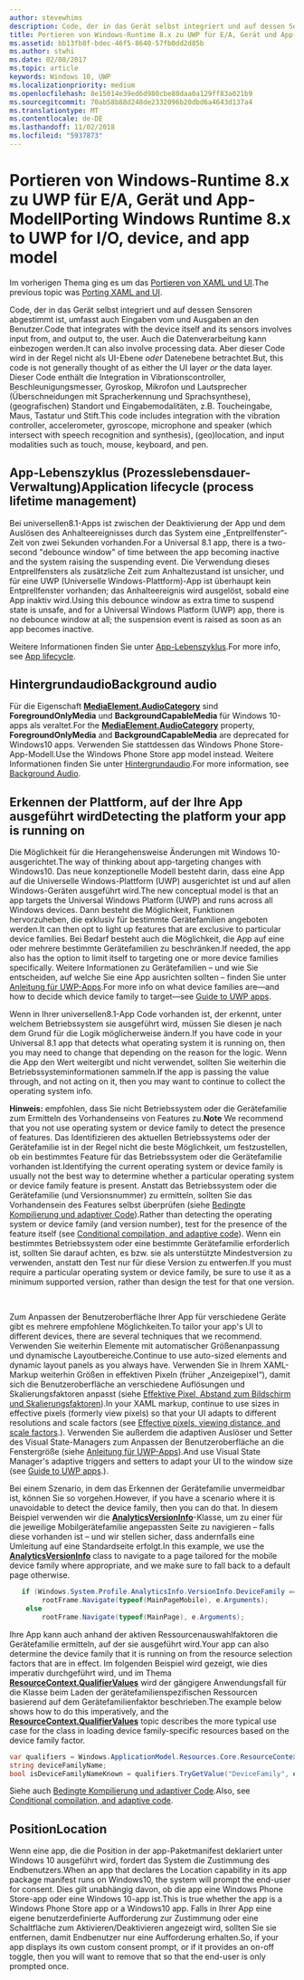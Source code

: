 ```yaml
---
author: stevewhims
description: Code, der in das Gerät selbst integriert und auf dessen Sensoren abgestimmt ist, umfasst auch Eingaben vom und Ausgaben an den Benutzer.
title: Portieren von Windows-Runtime 8.x zu UWP für E/A, Gerät und App-Modell
ms.assetid: bb13fb8f-bdec-46f5-8640-57fb0dd2d85b
ms.author: stwhi
ms.date: 02/08/2017
ms.topic: article
keywords: Windows 10, UWP
ms.localizationpriority: medium
ms.openlocfilehash: 8e15014e39ed6d980cbe80daa0a129ff83a021b9
ms.sourcegitcommit: 70ab58b88d248de2332096b20dbd6a4643d137a4
ms.translationtype: MT
ms.contentlocale: de-DE
ms.lasthandoff: 11/02/2018
ms.locfileid: "5937873"
---
```

# <a name="porting-windows-runtime-8x-to-uwp-for-io-device-and-app-model"></a><span data-ttu-id="cf9fc-104">Portieren von Windows-Runtime 8.x zu UWP für E/A, Gerät und App-Modell</span><span class="sxs-lookup"><span data-stu-id="cf9fc-104">Porting Windows Runtime 8.x to UWP for I/O, device, and app model</span></span>




<span data-ttu-id="cf9fc-105">Im vorherigen Thema ging es um das [Portieren von XAML und UI](w8x-to-uwp-porting-xaml-and-ui.md).</span><span class="sxs-lookup"><span data-stu-id="cf9fc-105">The previous topic was [Porting XAML and UI](w8x-to-uwp-porting-xaml-and-ui.md).</span></span>

<span data-ttu-id="cf9fc-106">Code, der in das Gerät selbst integriert und auf dessen Sensoren abgestimmt ist, umfasst auch Eingaben vom und Ausgaben an den Benutzer.</span><span class="sxs-lookup"><span data-stu-id="cf9fc-106">Code that integrates with the device itself and its sensors involves input from, and output to, the user.</span></span> <span data-ttu-id="cf9fc-107">Auch die Datenverarbeitung kann einbezogen werden.</span><span class="sxs-lookup"><span data-stu-id="cf9fc-107">It can also involve processing data.</span></span> <span data-ttu-id="cf9fc-108">Aber dieser Code wird in der Regel nicht als UI-Ebene *oder* Datenebene betrachtet.</span><span class="sxs-lookup"><span data-stu-id="cf9fc-108">But, this code is not generally thought of as either the UI layer *or* the data layer.</span></span> <span data-ttu-id="cf9fc-109">Dieser Code enthält die Integration in Vibrationscontroller, Beschleunigungsmesser, Gyroskop, Mikrofon und Lautsprecher (Überschneidungen mit Spracherkennung und Sprachsynthese), (geografischen) Standort und Eingabemodalitäten, z.B. Toucheingabe, Maus, Tastatur und Stift.</span><span class="sxs-lookup"><span data-stu-id="cf9fc-109">This code includes integration with the vibration controller, accelerometer, gyroscope, microphone and speaker (which intersect with speech recognition and synthesis), (geo)location, and input modalities such as touch, mouse, keyboard, and pen.</span></span>

## <a name="application-lifecycle-process-lifetime-management"></a><span data-ttu-id="cf9fc-110">App-Lebenszyklus (Prozesslebensdauer-Verwaltung)</span><span class="sxs-lookup"><span data-stu-id="cf9fc-110">Application lifecycle (process lifetime management)</span></span>


<span data-ttu-id="cf9fc-111">Bei universellen8.1-Apps ist zwischen der Deaktivierung der App und dem Auslösen des Anhalteereignisses durch das System eine „Entprellfenster“-Zeit von zwei Sekunden vorhanden.</span><span class="sxs-lookup"><span data-stu-id="cf9fc-111">For a Universal 8.1 app, there is a two-second "debounce window" of time between the app becoming inactive and the system raising the suspending event.</span></span> <span data-ttu-id="cf9fc-112">Die Verwendung dieses Entprellfensters als zusätzliche Zeit zum Anhaltezustand ist unsicher, und für eine UWP (Universelle Windows-Plattform)-App ist überhaupt kein Entprellfenster vorhanden; das Anhalteereignis wird ausgelöst, sobald eine App inaktiv wird.</span><span class="sxs-lookup"><span data-stu-id="cf9fc-112">Using this debounce window as extra time to suspend state is unsafe, and for a Universal Windows Platform (UWP) app, there is no debounce window at all; the suspension event is raised as soon as an app becomes inactive.</span></span>

<span data-ttu-id="cf9fc-113">Weitere Informationen finden Sie unter [App-Lebenszyklus](https://msdn.microsoft.com/library/windows/apps/mt243287).</span><span class="sxs-lookup"><span data-stu-id="cf9fc-113">For more info, see [App lifecycle](https://msdn.microsoft.com/library/windows/apps/mt243287).</span></span>

## <a name="background-audio"></a><span data-ttu-id="cf9fc-114">Hintergrundaudio</span><span class="sxs-lookup"><span data-stu-id="cf9fc-114">Background audio</span></span>


<span data-ttu-id="cf9fc-115">Für die Eigenschaft [**MediaElement.AudioCategory**](https://msdn.microsoft.com/library/windows/apps/br227352) sind **ForegroundOnlyMedia** und **BackgroundCapableMedia** für Windows 10-apps als veraltet.</span><span class="sxs-lookup"><span data-stu-id="cf9fc-115">For the [**MediaElement.AudioCategory**](https://msdn.microsoft.com/library/windows/apps/br227352) property, **ForegroundOnlyMedia** and **BackgroundCapableMedia** are deprecated for Windows10 apps.</span></span> <span data-ttu-id="cf9fc-116">Verwenden Sie stattdessen das Windows Phone Store-App-Modell.</span><span class="sxs-lookup"><span data-stu-id="cf9fc-116">Use the Windows Phone Store app model instead.</span></span> <span data-ttu-id="cf9fc-117">Weitere Informationen finden Sie unter [Hintergrundaudio](https://msdn.microsoft.com/library/windows/apps/mt282140).</span><span class="sxs-lookup"><span data-stu-id="cf9fc-117">For more information, see [Background Audio](https://msdn.microsoft.com/library/windows/apps/mt282140).</span></span>

## <a name="detecting-the-platform-your-app-is-running-on"></a><span data-ttu-id="cf9fc-118">Erkennen der Plattform, auf der Ihre App ausgeführt wird</span><span class="sxs-lookup"><span data-stu-id="cf9fc-118">Detecting the platform your app is running on</span></span>


<span data-ttu-id="cf9fc-119">Die Möglichkeit für die Herangehensweise Änderungen mit Windows 10-ausgerichtet.</span><span class="sxs-lookup"><span data-stu-id="cf9fc-119">The way of thinking about app-targeting changes with Windows10.</span></span> <span data-ttu-id="cf9fc-120">Das neue konzeptionelle Modell besteht darin, dass eine App auf die Universelle Windows-Plattform (UWP) ausgerichtet ist und auf allen Windows-Geräten ausgeführt wird.</span><span class="sxs-lookup"><span data-stu-id="cf9fc-120">The new conceptual model is that an app targets the Universal Windows Platform (UWP) and runs across all Windows devices.</span></span> <span data-ttu-id="cf9fc-121">Dann besteht die Möglichkeit, Funktionen hervorzuheben, die exklusiv für bestimmte Gerätefamilien angeboten werden.</span><span class="sxs-lookup"><span data-stu-id="cf9fc-121">It can then opt to light up features that are exclusive to particular device families.</span></span> <span data-ttu-id="cf9fc-122">Bei Bedarf besteht auch die Möglichkeit, die App auf eine oder mehrere bestimmte Gerätefamilien zu beschränken.</span><span class="sxs-lookup"><span data-stu-id="cf9fc-122">If needed, the app also has the option to limit itself to targeting one or more device families specifically.</span></span> <span data-ttu-id="cf9fc-123">Weitere Informationen zu Gerätefamilien – und wie Sie entscheiden, auf welche Sie eine App ausrichten sollten – finden Sie unter [Anleitung für UWP-Apps](https://msdn.microsoft.com/library/windows/apps/dn894631).</span><span class="sxs-lookup"><span data-stu-id="cf9fc-123">For more info on what device families are—and how to decide which device family to target—see [Guide to UWP apps](https://msdn.microsoft.com/library/windows/apps/dn894631).</span></span>

<span data-ttu-id="cf9fc-124">Wenn in Ihrer universellen8.1-App Code vorhanden ist, der erkennt, unter welchem Betriebssystem sie ausgeführt wird, müssen Sie diesen je nach dem Grund für die Logik möglicherweise ändern.</span><span class="sxs-lookup"><span data-stu-id="cf9fc-124">If you have code in your Universal 8.1 app that detects what operating system it is running on, then you may need to change that depending on the reason for the logic.</span></span> <span data-ttu-id="cf9fc-125">Wenn die App den Wert weitergibt und nicht verwendet, sollten Sie weiterhin die Betriebssysteminformationen sammeln.</span><span class="sxs-lookup"><span data-stu-id="cf9fc-125">If the app is passing the value through, and not acting on it, then you may want to continue to collect the operating system info.</span></span>

<span data-ttu-id="cf9fc-126">**Hinweis:**  empfohlen, dass Sie nicht Betriebssystem oder die Gerätefamilie zum Ermitteln des Vorhandenseins von Features zu.</span><span class="sxs-lookup"><span data-stu-id="cf9fc-126">**Note** We recommend that you not use operating system or device family to detect the presence of features.</span></span> <span data-ttu-id="cf9fc-127">Das Identifizieren des aktuellen Betriebssystems oder der Gerätefamilie ist in der Regel nicht die beste Möglichkeit, um festzustellen, ob ein bestimmtes Feature für das Betriebssystem oder die Gerätefamilie vorhanden ist.</span><span class="sxs-lookup"><span data-stu-id="cf9fc-127">Identifying the current operating system or device family is usually not the best way to determine whether a particular operating system or device family feature is present.</span></span> <span data-ttu-id="cf9fc-128">Anstatt das Betriebssystem oder die Gerätefamilie (und Versionsnummer) zu ermitteln, sollten Sie das Vorhandensein des Features selbst überprüfen (siehe [Bedingte Kompilierung und adaptiver Code](w8x-to-uwp-porting-to-a-uwp-project.md)).</span><span class="sxs-lookup"><span data-stu-id="cf9fc-128">Rather than detecting the operating system or device family (and version number), test for the presence of the feature itself (see [Conditional compilation, and adaptive code](w8x-to-uwp-porting-to-a-uwp-project.md)).</span></span> <span data-ttu-id="cf9fc-129">Wenn ein bestimmtes Betriebssystem oder eine bestimmte Gerätefamilie erforderlich ist, sollten Sie darauf achten, es bzw. sie als unterstützte Mindestversion zu verwenden, anstatt den Test nur für diese Version zu entwerfen.</span><span class="sxs-lookup"><span data-stu-id="cf9fc-129">If you must require a particular operating system or device family, be sure to use it as a minimum supported version, rather than design the test for that one version.</span></span>

 

<span data-ttu-id="cf9fc-130">Zum Anpassen der Benutzeroberfläche Ihrer App für verschiedene Geräte gibt es mehrere empfohlene Möglichkeiten.</span><span class="sxs-lookup"><span data-stu-id="cf9fc-130">To tailor your app's UI to different devices, there are several techniques that we recommend.</span></span> <span data-ttu-id="cf9fc-131">Verwenden Sie weiterhin Elemente mit automatischer Größenanpassung und dynamische Layoutbereiche.</span><span class="sxs-lookup"><span data-stu-id="cf9fc-131">Continue to use auto-sized elements and dynamic layout panels as you always have.</span></span> <span data-ttu-id="cf9fc-132">Verwenden Sie in Ihrem XAML-Markup weiterhin Größen in effektiven Pixeln (früher „Anzeigepixel“), damit sich die Benutzeroberfläche an verschiedene Auflösungen und Skalierungsfaktoren anpasst (siehe [Effektive Pixel, Abstand zum Bildschirm und Skalierungsfaktoren](w8x-to-uwp-porting-xaml-and-ui.md)).</span><span class="sxs-lookup"><span data-stu-id="cf9fc-132">In your XAML markup, continue to use sizes in effective pixels (formerly view pixels) so that your UI adapts to different resolutions and scale factors (see [Effective pixels, viewing distance, and scale factors](w8x-to-uwp-porting-xaml-and-ui.md).).</span></span> <span data-ttu-id="cf9fc-133">Verwenden Sie außerdem die adaptiven Auslöser und Setter des Visual State-Managers zum Anpassen der Benutzeroberfläche an die Fenstergröße (siehe [Anleitung für UWP-Apps](https://msdn.microsoft.com/library/windows/apps/dn894631)).</span><span class="sxs-lookup"><span data-stu-id="cf9fc-133">And use Visual State Manager's adaptive triggers and setters to adapt your UI to the window size (see [Guide to UWP apps](https://msdn.microsoft.com/library/windows/apps/dn894631).).</span></span>

<span data-ttu-id="cf9fc-134">Bei einem Szenario, in dem das Erkennen der Gerätefamilie unvermeidbar ist, können Sie so vorgehen.</span><span class="sxs-lookup"><span data-stu-id="cf9fc-134">However, if you have a scenario where it is unavoidable to detect the device family, then you can do that.</span></span> <span data-ttu-id="cf9fc-135">In diesem Beispiel verwenden wir die [**AnalyticsVersionInfo**](https://msdn.microsoft.com/library/windows/apps/dn960165)-Klasse, um zu einer für die jeweilige Mobilgerätefamilie angepassten Seite zu navigieren – falls diese vorhanden ist – und wir stellen sicher, dass andernfalls eine Umleitung auf eine Standardseite erfolgt.</span><span class="sxs-lookup"><span data-stu-id="cf9fc-135">In this example, we use the [**AnalyticsVersionInfo**](https://msdn.microsoft.com/library/windows/apps/dn960165) class to navigate to a page tailored for the mobile device family where appropriate, and we make sure to fall back to a default page otherwise.</span></span>

```csharp
   if (Windows.System.Profile.AnalyticsInfo.VersionInfo.DeviceFamily == "Windows.Mobile")
        rootFrame.Navigate(typeof(MainPageMobile), e.Arguments);
    else
        rootFrame.Navigate(typeof(MainPage), e.Arguments);
```

<span data-ttu-id="cf9fc-136">Ihre App kann auch anhand der aktiven Ressourcenauswahlfaktoren die Gerätefamilie ermitteln, auf der sie ausgeführt wird.</span><span class="sxs-lookup"><span data-stu-id="cf9fc-136">Your app can also determine the device family that it is running on from the resource selection factors that are in effect.</span></span> <span data-ttu-id="cf9fc-137">Im folgenden Beispiel wird gezeigt, wie dies imperativ durchgeführt wird, und im Thema [**ResourceContext.QualifierValues**](https://msdn.microsoft.com/library/windows/apps/br206071) wird der gängigere Anwendungsfall für die Klasse beim Laden der gerätefamilienspezifischen Ressourcen basierend auf dem Gerätefamilienfaktor beschrieben.</span><span class="sxs-lookup"><span data-stu-id="cf9fc-137">The example below shows how to do this imperatively, and the [**ResourceContext.QualifierValues**](https://msdn.microsoft.com/library/windows/apps/br206071) topic describes the more typical use case for the class in loading device family-specific resources based on the device family factor.</span></span>

```csharp
var qualifiers = Windows.ApplicationModel.Resources.Core.ResourceContext.GetForCurrentView().QualifierValues;
string deviceFamilyName;
bool isDeviceFamilyNameKnown = qualifiers.TryGetValue("DeviceFamily", out deviceFamilyName);
```

<span data-ttu-id="cf9fc-138">Siehe auch [Bedingte Kompilierung und adaptiver Code](w8x-to-uwp-porting-to-a-uwp-project.md).</span><span class="sxs-lookup"><span data-stu-id="cf9fc-138">Also, see [Conditional compilation, and adaptive code](w8x-to-uwp-porting-to-a-uwp-project.md).</span></span>

## <a name="location"></a><span data-ttu-id="cf9fc-139">Position</span><span class="sxs-lookup"><span data-stu-id="cf9fc-139">Location</span></span>


<span data-ttu-id="cf9fc-140">Wenn eine app, die die Position in der app-Paketmanifest deklariert unter Windows 10 ausgeführt wird, fordert das System die Zustimmung des Endbenutzers.</span><span class="sxs-lookup"><span data-stu-id="cf9fc-140">When an app that declares the Location capability in its app package manifest runs on Windows10, the system will prompt the end-user for consent.</span></span> <span data-ttu-id="cf9fc-141">Dies gilt unabhängig davon, ob die app eine Windows Phone Store-app oder eine Windows 10-app ist.</span><span class="sxs-lookup"><span data-stu-id="cf9fc-141">This is true whether the app is a Windows Phone Store app or a Windows10 app.</span></span> <span data-ttu-id="cf9fc-142">Falls in Ihrer App eine eigene benutzerdefinierte Aufforderung zur Zustimmung oder eine Schaltfläche zum Aktivieren/Deaktivieren angezeigt wird, sollten Sie sie entfernen, damit Endbenutzer nur eine Aufforderung erhalten.</span><span class="sxs-lookup"><span data-stu-id="cf9fc-142">So, if your app displays its own custom consent prompt, or if it provides an on-off toggle, then you will want to remove that so that the end-user is only prompted once.</span></span>

 

 




